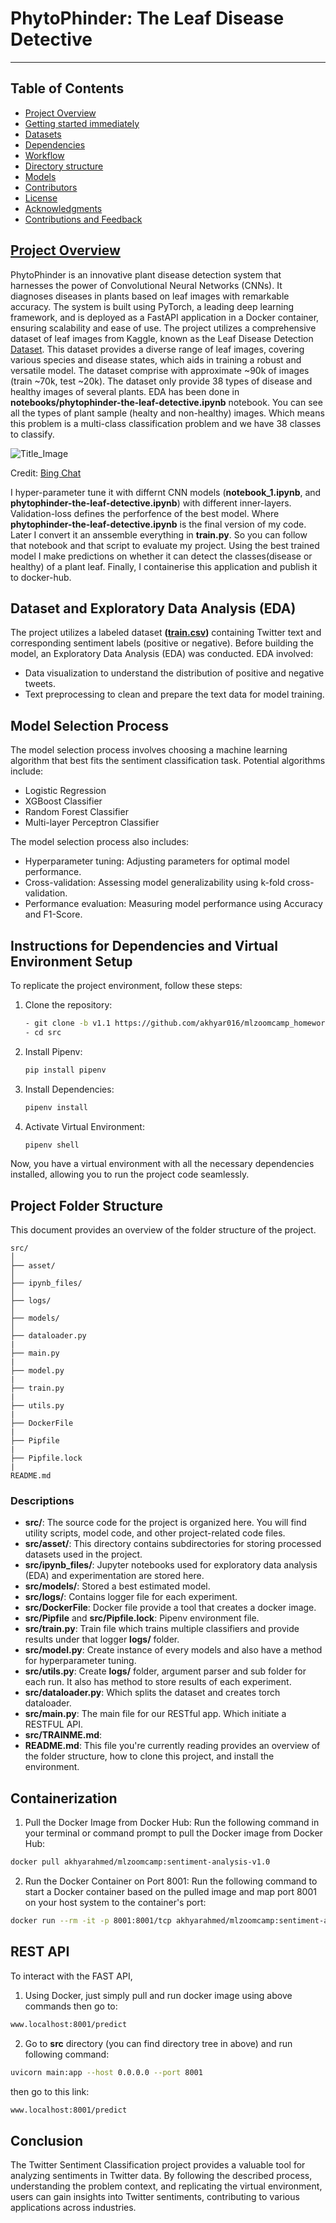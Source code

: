 # PhytoPhinder: The Leaf Disease Detective
---------
## Table of Contents
- [Project Overview](#project-overview)
- [Getting started immediately](#getting-started)
- [Datasets](#datasets)
- [Dependencies](#dependencies)
- [Workflow](#workflow)
- [Directory structure](#dirctory-structure)
- [Models](#models)
- [Contributors](#contributors)
- [License](#license)
- [Acknowledgments](#acknowledgments)
- [Contributions and Feedback](#contributions-and-feedback)

## [Project Overview](#project-overview)

PhytoPhinder is an innovative plant disease detection system that harnesses the power of Convolutional Neural Networks (CNNs). It diagnoses diseases in plants based on leaf images with remarkable accuracy. The system is built using PyTorch, a leading deep learning framework, and is deployed as a FastAPI application in a Docker container, ensuring scalability and ease of use. The project utilizes a comprehensive dataset of leaf images from Kaggle, known as the Leaf Disease Detection [Dataset](https://www.kaggle.com/datasets/dev523/leaf-disease-detection-dataset/data). This dataset provides a diverse range of leaf images, covering various species and disease states, which aids in training a robust and versatile model. The dataset comprise with approximate ~90k of images (train ~70k, test ~20k). The dataset only provide 38 types of disease and healthy images of several plants. EDA has been done in **notebooks/phytophinder-the-leaf-detective.ipynb** notebook. You can see all the types of plant sample (healty and non-healthy) images. Which means this problem is a multi-class classification problem and we have 38 classes to classify. 

![Title_Image](https://github.com/akhyar-ahmed/Machine_Learning_Zoomcamp/assets/26096858/647f40f9-819b-4c8e-8653-f7af0c02a945)

Credit: [Bing Chat](https://www.bing.com/?FORM=Z9FD1)

I hyper-parameter tune it with differnt CNN models (**notebook_1.ipynb**, and **phytophinder-the-leaf-detective.ipynb**) with different inner-layers. Validation-loss defines the perforfence of the best model. Where **phytophinder-the-leaf-detective.ipynb** is the final version of my code. Later I convert it an anssemble everything in **train.py**. So you can follow that notebook and that script to evaluate my project. Using the best trained model I make predictions on whether it can detect the classes(disease or healthy) of a plant leaf. Finally, I containerise this application and publish it to docker-hub.






## Dataset and Exploratory Data Analysis (EDA)

The project utilizes a labeled dataset **([train.csv](https://www.kaggle.com/competitions/twitter-sentiment-analysis2/data?select=train.csv))** containing Twitter text and corresponding sentiment labels (positive or negative). Before building the model, an Exploratory Data Analysis (EDA) was conducted. EDA involved:

- Data visualization to understand the distribution of positive and negative tweets.
- Text preprocessing to clean and prepare the text data for model training.

## Model Selection Process

The model selection process involves choosing a machine learning algorithm that best fits the sentiment classification task. Potential algorithms include:

- Logistic Regression
- XGBoost Classifier
- Random Forest Classifier
- Multi-layer Perceptron Classifier

The model selection process also includes:

- Hyperparameter tuning: Adjusting parameters for optimal model performance.
- Cross-validation: Assessing model generalizability using k-fold cross-validation.
- Performance evaluation: Measuring model performance using Accuracy and F1-Score.

## Instructions for Dependencies and Virtual Environment Setup

To replicate the project environment, follow these steps:

1. Clone the repository:
    ```bash
   - git clone -b v1.1 https://github.com/akhyar016/mlzoomcamp_homeworks.git
   - cd src
2. Install Pipenv:
    ```bash
    pip install pipenv
3. Install Dependencies:
    ```bash
    pipenv install
4. Activate Virtual Environment:
    ```bash
    pipenv shell
Now, you have a virtual environment with all the necessary dependencies installed, allowing you to run the project code seamlessly.

## Project Folder Structure

This document provides an overview of the folder structure of the project.
```
src/
│
├── asset/
│
├── ipynb_files/
│
├── logs/
│
├── models/
│
├── dataloader.py
|
├── main.py
|
├── model.py
|
├── train.py
|
├── utils.py
|
├── DockerFile
|
├── Pipfile
|
├── Pipfile.lock
|
README.md
```

### Descriptions

* **src/**: The source code for the project is organized here. You will find utility scripts, model code, and other project-related code files.
* **src/asset/**: This directory contains subdirectories for storing processed datasets used in the project.
* **src/ipynb_files/**: Jupyter notebooks used for exploratory data analysis (EDA) and experimentation are stored here.
* **src/models/**: Stored a best estimated model.
* **src/logs/**: Contains logger file for each experiment.
* **src/DockerFile**: Docker file provide a tool that creates a docker image. 
* **src/Pipfile** and **src/Pipfile.lock**: Pipenv environment file.
* **src/train.py**: Train file which trains multiple classifiers and provide results under that logger **logs/** folder.
* **src/model.py**: Create instance of every models and also have a method for hyperparameter tuning.
* **src/utils.py**: Create **logs/** folder, argument parser and sub folder for each run. It also has method to store results of each experiment.
* **src/dataloader.py**: Which splits the dataset and creates torch dataloader. 
* **src/main.py**: The main file for our RESTful app. Which initiate a RESTFUL API.
* **src/TRAINME.md**: 
* **README.md**: This file you're currently reading provides an overview of the folder structure, how to clone this project,  and install the environment.

## Containerization
1. Pull the Docker Image from Docker Hub: Run the following command in your terminal or command prompt to pull the Docker image from Docker Hub:
```bash
docker pull akhyarahmed/mlzoomcamp:sentiment-analysis-v1.0
```

2. Run the Docker Container on Port 8001:
Run the following command to start a Docker container based on the pulled image and map port 8001 on your host system to the container's port:
```bash
docker run --rm -it -p 8001:8001/tcp akhyarahmed/mlzoomcamp:sentiment-analysis-v1.0
```


## REST API
To interact with the FAST API,
1. Using Docker, just simply pull and run docker image using above commands then go to: 
```bash
www.localhost:8001/predict
```
2. Go to **src** directory (you can find directory tree in above) and run following command:
```bash
uvicorn main:app --host 0.0.0.0 --port 8001
```
then go to this link:
```bash
www.localhost:8001/predict
```

## Conclusion

The Twitter Sentiment Classification project provides a valuable tool for analyzing sentiments in Twitter data. By following the described process, understanding the problem context, and replicating the virtual environment, users can gain insights into Twitter sentiments, contributing to various applications across industries.
